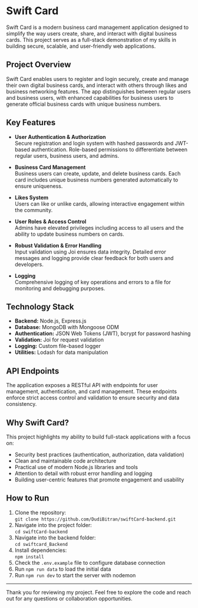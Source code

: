 # Swift Card

Swift Card is a modern business card management application designed to simplify the way users create, share, and interact with digital business cards. This project serves as a full-stack demonstration of my skills in building secure, scalable, and user-friendly web applications.

## Project Overview

Swift Card enables users to register and login securely, create and manage their own digital business cards, and interact with others through likes and business networking features. The app distinguishes between regular users and business users, with enhanced capabilities for business users to generate official business cards with unique business numbers.

## Key Features

- **User Authentication & Authorization**  
  Secure registration and login system with hashed passwords and JWT-based authentication. Role-based permissions to differentiate between regular users, business users, and admins.

- **Business Card Management**  
  Business users can create, update, and delete business cards. Each card includes unique business numbers generated automatically to ensure uniqueness.

- **Likes System**  
  Users can like or unlike cards, allowing interactive engagement within the community.

- **User Roles & Access Control**  
  Admins have elevated privileges including access to all users and the ability to update business numbers on cards.

- **Robust Validation & Error Handling**  
  Input validation using Joi ensures data integrity. Detailed error messages and logging provide clear feedback for both users and developers.

- **Logging**  
  Comprehensive logging of key operations and errors to a file for monitoring and debugging purposes.

## Technology Stack

- **Backend:** Node.js, Express.js  
- **Database:** MongoDB with Mongoose ODM  
- **Authentication:** JSON Web Tokens (JWT), bcrypt for password hashing  
- **Validation:** Joi for request validation  
- **Logging:** Custom file-based logger  
- **Utilities:** Lodash for data manipulation

## API Endpoints

The application exposes a RESTful API with endpoints for user management, authentication, and card management. These endpoints enforce strict access control and validation to ensure security and data consistency.

## Why Swift Card?

This project highlights my ability to build full-stack applications with a focus on:

- Security best practices (authentication, authorization, data validation)
- Clean and maintainable code architecture
- Practical use of modern Node.js libraries and tools
- Attention to detail with robust error handling and logging
- Building user-centric features that promote engagement and usability

## How to Run


1. Clone the repository:  
   `git clone https://github.com/DudiBitran/swiftCard-backend.git`  
2. Navigate into the project folder:  
   `cd swiftCard-backend`  
3. Navigate into the backend folder:  
   `cd swiftcard_Backend`  
4. Install dependencies:  
   `npm install`  
5. Check the `.env.example` file to configure database connection  
6. Run `npm run data` to load the initial data  
7. Run `npm run dev` to start the server with nodemon  

---

Thank you for reviewing my project. Feel free to explore the code and reach out for any questions or collaboration opportunities.
